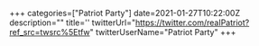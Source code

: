 +++
categories=["Patriot Party"]
date=2021-01-27T10:22:00Z
description=""
title=''
twitterUrl="https://twitter.com/reaIPatriot?ref_src=twsrc%5Etfw"
twitterUserName="Patriot Party"
+++
